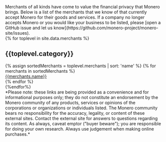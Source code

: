 <div markdown="1" class="text-center container description">
Merchants of all kinds have come to value the financial privacy that Monero brings. Below is a list of the merchants that we know of that currently accept Monero for their goods and services. If a company no longer accepts Monero or you would like your business to be listed, please [open a GitHub issue and let us know](https://github.com/monero-project/monero-site/issues).
</div>
<div class="merchants">
{% for toplevel in site.data.merchants %}
<div class="container full" id="{{toplevel.id}}">
       <div class="info-block">
        <h2>{{toplevel.category}}</h2>
        <div class="row">
            {% assign sortedMerchants = toplevel.merchants | sort: 'name' %}
            {% for merchants in sortedMerchants %}
            <div class="col-md-4 col-sm-6 col-xs-12">
                <a href="{{merchants.url}}">{{merchants.name}}</a>
            </div>
            {% endfor %}
        </div>
        </div>
</div>
{%endfor%}


</div>

<div markdown="1" class="text-center container description">
*Please note: these links are being provided as a convenience and for informational purposes only; they do not constitute an endorsement by the Monero community of any products, services or opinions of the corporations or organizations or individuals listed. The Monero community bears no responsibility for the accuracy, legality, or content of these external sites. Contact the external site for answers to questions regarding its content. As always, caveat emptor ("buyer beware"); you are responsible for doing your own research. Always use judgement when making online purchases.*
</div>
